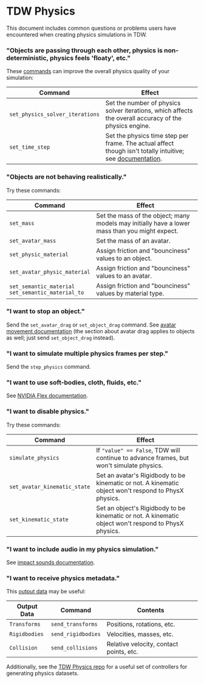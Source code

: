 # TDW Physics

This document includes common questions or problems users have encountered when creating physics simulations in TDW.

### "Objects are passing through each other, physics is non-deterministic, physics feels 'floaty', etc."

These [commands](../api/command_api.md) can improve the overall physics quality of your simulation:

| Command                         | Effect                                                       |
| ------------------------------- | ------------------------------------------------------------ |
| `set_physics_solver_iterations` | Set the number of physics solver iterations, which affects the overall accuracy of the physics engine. |
| `set_time_step`                 | Set the physics time step per frame. The actual affect though isn't totally intuitive; see [documentation](../api/command_api.md#set_time_step). |

### "Objects are not behaving realistically."

Try these commands:

| Command                                               | Effect                                                       |
| ----------------------------------------------------- | ------------------------------------------------------------ |
| `set_mass`                                            | Set the mass of the object; many models may initially have a lower mass than you might expect. |
| `set_avatar_mass`                                     | Set the mass of an avatar.                                   |
| `set_physic_material`                                 | Assign friction and "bounciness" values to an object.        |
| `set_avatar_physic_material`                          | Assign friction and "bounciness" values to an avatar.        |
| `set_semantic_material`<br>`set_semantic_material_to` | Assign friction and "bounciness" values by material type.    |

### "I want to stop an object."

Send the `set_avatar_drag` or `set_object_drag` command. See [avatar movement documentation](avatar_movement.md) (the section about avatar drag applies to objects as well; just send `set_object_drag` instead).

### "I want to simulate multiple physics frames per step."

Send the `step_physics` command.

### "I want to use soft-bodies, cloth, fluids, etc."

See [NVIDIA Flex documentation](flex.md).

### "I want to disable physics."

Try these commands:

| Command                      | Effect                                                       |
| ---------------------------- | ------------------------------------------------------------ |
| `simulate_physics`           | If `"value" == False`, TDW will continue to advance frames, but won't simulate physics. |
| `set_avatar_kinematic_state` | Set an avatar's Rigidbody to be kinematic or not. A kinematic object won't respond to PhysX physics. |
| `set_kinematic_state`        | Set an object's Rigidbody to be kinematic or not. A kinematic object won't respond to PhysX physics. |

### "I want to include audio in my physics simulation."

See [impact sounds documentation](impact_sounds.md).

### "I want to receive physics metadata."

This [output data](../api/output_data.md) may be useful:

| Output Data   | Command            | Contents                                |
| ------------- | ------------------ | --------------------------------------- |
| `Transforms`  | `send_transforms`  | Positions, rotations, etc.              |
| `Rigidbodies` | `send_rigidbodies` | Velocities, masses, etc.                |
| `Collision`   | `send_collisions`  | Relative velocity, contact points, etc. |

Additionally, see the [TDW Physics repo](https://github.com/alters-mit/tdw_physics) for a useful set of controllers for generating physics datasets.